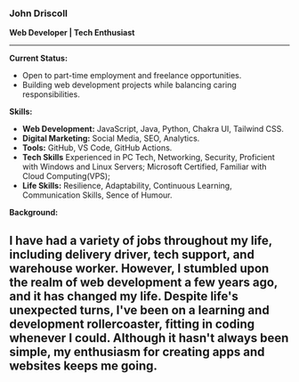### John Driscoll 

**Web Developer | Tech Enthusiast**

---

**Current Status:**
- Open to part-time employment and freelance opportunities.
- Building web development projects while balancing caring responsibilities.

**Skills:**
- **Web Development:** JavaScript, Java, Python, Chakra UI, Tailwind CSS.
- **Digital Marketing:** Social Media, SEO, Analytics. 
- **Tools:** GitHub, VS Code, GitHub Actions.
- **Tech Skills** Experienced in PC Tech, Networking, Security, Proficient with Windows and Linux Servers; Microsoft Certified, Familiar with Cloud Computing(VPS);
- **Life Skills:** Resilience, Adaptability, Continuous Learning, Communication Skills, Sence of Humour.

**Background:**

I have had a variety of jobs throughout my life, including delivery driver, tech support, and warehouse worker.  However, I stumbled upon the realm of web development a few years ago, and it has changed my life. Despite life's unexpected turns, I've been on a learning and development rollercoaster, fitting in coding whenever I could.  Although it hasn't always been simple, my enthusiasm for creating apps and websites keeps me going.
---
